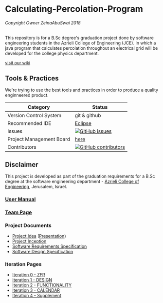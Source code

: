 # Calculating-Percolation-Program

###### Copyright Owner ZeinaAbuSwai 2018

This repository is for a B.Sc degree's graduation project done by software engineering students in the Azrieli College of Engineering (JCE). 
In which a java program that calculates percolation throughout an electrical grid will be developed for the college physics department.

[visit our wiki](https://github.com/ZeinaAbuSwai/Calculating-Percolation-Program/wiki)


## Tools & Practices
We're trying to use the best tools and practices in order to produce a quality enginneered product.

|Category|Status|
|---|---|
| Version Control System| git & github |
| Recommended IDE | [Eclipse](https://www.eclipse.org) |
| Issues | [![GitHub issues](https://img.shields.io/github/issues/jce-il/project-template.svg?style=flat)](https://github.com/ZeinaAbuSwai/Calculating-Percolation-Program/issues) |
| Project Management Board| [here](https://github.com/ZeinaAbuSwai/Calculating-Percolation-Program/projects) |
| Contributors | [![GitHub contributors](https://img.shields.io/github/contributors/jce-il/project-template.svg)](https://github.com/ZeinaAbuSwai/Calculating-Percolation-Program/graphs/contributors)|

## Disclaimer
This project is developed as part of the graduation requirements for a B.Sc degree at the software engineering department - [Azrieli College of Engineering](http://www.jce.ac.il/), Jerusalem, Israel.


### [User Manual](../../wiki/user-manual) 

### [Team Page](../../wiki/team)

### Project Documents
- [Project Idea](docs/idea.pdf) ([Presentation](docs/idea-slides.pdf))
- [Project Inception](../../wiki/Project-Inception)
- [Software Requirements Specification](../../wiki/srs)
- [Software Design Specification](../../wiki/sds)

### Iteration Pages
- [Iteration 0 - ZFR](https://github.com/ZeinaAbuSwai/Salametcom/wiki/Iteration-0---ZFR)
- [Iteration 1 - DESIGN](https://github.com/ZeinaAbuSwai/Salametcom/wiki/Iteration-1--DESIGN)
- [Iteration 2 - FUNCTIONALITY](https://github.com/ZeinaAbuSwai/Salametcom/wiki/Iteration-2---FUNCTIONALITY)
- [Iteration 3 - CALENDAR](https://github.com/ZeinaAbuSwai/Salametcom/wiki/Iteration-3---CALENDAR)
- [Iteration 4 - Supplement](https://github.com/ZeinaAbuSwai/Salametcom/wiki/Iteration-4---Supplement)



